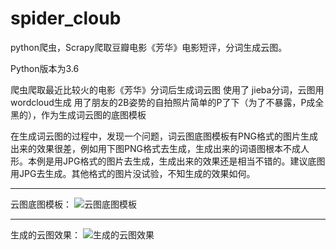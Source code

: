 # spider_cloub
python爬虫，Scrapy爬取豆瓣电影《芳华》电影短评，分词生成云图。


Python版本为3.6

爬虫爬取最近比较火的电影《芳华》分词后生成词云图
使用了 jieba分词，云图用wordcloud生成
用了朋友的2B姿势的自拍照片简单的P了下（为了不暴露，P成全黑的），作为生成词云图的底图模板

在生成词云图的过程中，发现一个问题，词云图底图模板有PNG格式的图片生成出来的效果很差，例如用下图PNG格式去生成，生成出来的词语图根本不成人形。本例是用JPG格式的图片去生成，生成出来的效果还是相当不错的。建议底图用JPG去生成。其他格式的图片没试验，不知生成的效果如何。


***  
云图底图模板：
![云图底图模板](http://img.blog.csdn.net/20180125173350651?watermark/2/text/aHR0cDovL2Jsb2cuY3Nkbi5uZXQveWdjMTIzMTg5/font/5a6L5L2T/fontsize/400/fill/I0JBQkFCMA==/dissolve/70/gravity/SouthEast)  

***  
生成的云图效果：
![生成的云图效果](http://img.blog.csdn.net/20180125173433271?watermark/2/text/aHR0cDovL2Jsb2cuY3Nkbi5uZXQveWdjMTIzMTg5/font/5a6L5L2T/fontsize/400/fill/I0JBQkFCMA==/dissolve/70/gravity/SouthEast)  
